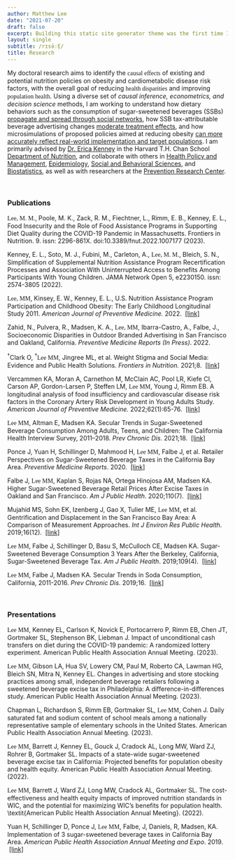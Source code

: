 ```yaml
---
author: Matthew Lee
date: "2021-07-20"
draft: false
excerpt: Building this static site generator theme was the first time I used an Atomic (or Functional) CSS system like Tachyons. It’s a design system that provides very small (which means fast) CSS modules that you can use in your HTML.
layout: single
subtitle: /rɪsə́ːʧ/
title: Research
---
```


My doctoral research aims to identify the <span style="font-family:Metropolis-SB">causal effects</span> of existing and potential nutrition policies on obesity and cardiometabolic disease risk factors, with the overall goal of reducing <span style="font-family:Metropolis-SB">health disparities</span> and improving <span style="font-family:Metropolis-SB">population health</span>. Using a diverse set of *causal inference, econometrics, and decision science* methods, I am working to understand how dietary behaviors such as the consumption of sugar-sweetened beverages (SSBs) <u>propagate and spread through social networks</u>, how SSB tax-attributable beverage advertising changes <u>moderate treatment effects</u>, and how microsimulations of proposed policies aimed at reducing obesity <u>can more accurately reflect real-world implementation and target populations</u>. I am primarily advised by [Dr. Erica Kenney](https://www.hsph.harvard.edu/erica-kenney/) in the Harvard T.H. Chan School [Department of Nutrition](https://www.hsph.harvard.edu/nutrition/), and collaborate with others in [Health Policy and Management](https://www.hsph.harvard.edu/health-policy-and-management/), [Epidemiology](https://www.hsph.harvard.edu/epidemiology/), [Social and Behavioral Sciences](https://www.hsph.harvard.edu/social-and-behavioral-sciences/), and [Biostatistics](https://www.hsph.harvard.edu/biostatistics/), as well as with researchers at the [Prevention Research Center](https://www.hsph.harvard.edu/prc/). 

<br>

### Publications

<span style="font-family:Metropolis-SB">Lee, M. M.</span>, Poole, M. K., Zack, R. M., Fiechtner, L., Rimm, E. B., Kenney, E. L., Food Insecurity and the Role of Food Assistance Programs in Supporting Diet Quality during the COVID-19 Pandemic in Massachusetts. Frontiers in Nutrition. 9. issn: 2296-861X. doi:10.3389/fnut.2022.1007177 (2023).

Kenney, E. L., Soto, M. J., Fubini, M., Carleton, A., <span style="font-family:Metropolis-SB">Lee, M. M.</span>, Bleich, S. N., Simplification of Supplemental Nutrition Assistance Program Recertification Processes and Association With Uninterrupted Access to Benefits Among Participants With Young Children. JAMA Network Open 5, e2230150. issn: 2574-3805 (2022).

<span style="font-family:Metropolis-SB">Lee, MM</span>, Kinsey, E. W., Kenney, E. L., U.S. Nutrition Assistance Program Participation and Childhood Obesity: The Early Childhood Longitudinal Study 2011. *American Journal of Preventive Medicine.* 2022. &nbsp;[[link]](https://www.sciencedirect.com/science/article/pii/S0749379722001507)

Zahid, N., Pulvera, R., Madsen, K. A., <span style="font-family:Metropolis-SB">Lee, MM</span>, Ibarra-Castro, A., Falbe, J., Socioeconomic Disparities in Outdoor Branded Advertising in San Francisco and Oakland, California. *Preventive Medicine Reports (In Press)*. 2022.

<sup>&#8224;</sup>Clark O, <sup>&#8224;</sup><span style="font-family:Metropolis-SB">Lee MM</span>, Jingree ML, et al. Weight Stigma and Social Media: Evidence and Public Health Solutions. *Frontiers in Nutrition.* 2021;8. &nbsp;[[link]](https://www.frontiersin.org/article/10.3389/fnut.2021.739056)


Vercammen KA, Moran A, Carnethon M, McClain AC, Pool LR, Kiefe CI, Carson AP, Gordon-Larsen P, Steffen LM, <span style="font-family:Metropolis-SB">Lee MM</span>, Young J, Rimm EB. A longitudinal analysis of food insufficiency and cardiovascular disease risk factors in the Coronary Artery Risk Development in Young Adults Study. *American Journal of Preventive Medicine.* 2022;62(1):65-76. &nbsp;[[link]](https://pubmed.ncbi.nlm.nih.gov/34642058/)


<span style="font-family:Metropolis-SB">Lee MM</span>, Altman E, Madsen KA. Secular Trends in Sugar-Sweetened Beverage Consumption Among Adults, Teens, and Children: The California Health Interview Survey, 2011–2018. *Prev Chronic Dis*. 2021;18. &nbsp;[[link]](https://www.cdc.gov/pcd/issues/2021/20_0399.htm)

Ponce J, Yuan H, Schillinger D, Mahmood H, <span style="font-family:Metropolis-SB">Lee MM</span>, Falbe J, et al. Retailer Perspectives on Sugar-Sweetened Beverage Taxes in the California Bay Area. *Preventive Medicine Reports*. 2020. &nbsp;[[link]](https://www.sciencedirect.com/science/article/pii/S2211335520300899)

Falbe J, <span style="font-family:Metropolis-SB">Lee MM</span>, Kaplan S, Rojas NA, Ortega Hinojosa AM, Madsen KA. Higher Sugar-Sweetened Beverage Retail Prices After Excise Taxes in Oakland and San Francisco. *Am J Public Health*. 2020;110(7).  &nbsp;[[link]](https://pubmed.ncbi.nlm.nih.gov/32437271/)

Mujahid MS, Sohn EK, Izenberg J, Gao X, Tulier ME, <span style="font-family:Metropolis-SB">Lee MM</span>, et al. Gentrification and Displacement in the San Francisco Bay Area: A Comparison of Measurement Approaches. *Int J Environ Res Public Health*. 2019;16(12). &nbsp;[[link]](https://www.ncbi.nlm.nih.gov/pmc/articles/PMC6616964/#:~:text=The%20distribution%20of%20neighborhoods%20across,9.4%25%20were%20experiencing%20advanced%20gentrification.)

<span style="font-family:Metropolis-SB">Lee MM</span>, Falbe J, Schillinger D, Basu S, McCulloch CE, Madsen KA. Sugar-Sweetened Beverage Consumption 3 Years After the Berkeley, California, Sugar-Sweetened Beverage Tax. *Am J Public Health*. 2019;109(4). &nbsp;[[link]](https://pubmed.ncbi.nlm.nih.gov/30789776/)

<span style="font-family:Metropolis-SB">Lee MM</span>, Falbe J, Madsen KA. Secular Trends in Soda Consumption, California, 2011-2016. *Prev Chronic Dis*. 2019;16. &nbsp;[[link]](https://www.cdc.gov/pcd/issues/2019/18_0372.htm#:~:text=The%20proportion%20of%20white%20participants,to%2029.4%20million%20(Table).&text=On%20average%2C%20California%20adults%20consumed,2015%2C%20and%202.0%20in%202016.)

 

<br>


### Presentations

<span style="font-family:Metropolis-SB">Lee MM</span>, Kenney EL, Carlson K, Novick E, Portocarrero P, Rimm EB, Chen JT, Gortmaker SL, Stephenson BK, Liebman J. Impact of unconditional cash transfers on diet during the COVID-19 pandemic: A randomized lottery experiment. American Public Health Association Annual Meeting. (2023).

<span style="font-family:Metropolis-SB">Lee MM</span>, Gibson LA, Hua SV, Lowery CM, Paul M, Roberto CA, Lawman HG, Bleich SN, Mitra N, Kenney EL. Changes in advertising and store stocking practices among small, independent beverage retailers following a sweetened beverage excise tax in Philadelphia: A difference-in-differences study. American Public Health Association Annual Meeting. (2023).

Chapman L, Richardson S, Rimm EB, Gortmaker SL, <span style="font-family:Metropolis-SB">Lee MM</span>, Cohen J. Daily saturated fat and sodium content of school meals among a nationally representative sample of elementary schools in the United States. American Public Health Association Annual Meeting. (2023).

<span style="font-family:Metropolis-SB">Lee MM</span>, Barrett J, Kenney EL, Gouck J, Cradock AL, Long MW, Ward ZJ, Rohrer B, Gortmaker SL. Impacts of a state-wide sugar-sweetened beverage excise tax in California: Projected benefits for population obesity and health equity. American Public Health Association Annual Meeting. (2022).

<span style="font-family:Metropolis-SB">Lee MM</span>, Barrett J, Ward ZJ, Long MW, Cradock AL, Gortmaker SL. The cost-effectiveness and health equity impacts of improved nutrition standards in WIC, and the potential for maximizing WIC’s benefits for population health. \textit{American Public Health Association Annual Meeting}. (2022).

Yuan H, Schillinger D, Ponce J, <span style="font-family:Metropolis-SB">Lee MM</span>, Falbe, J, Daniels, R, Madsen, KA. Implementation of 3 sugar-sweetened beverage taxes in California Bay Area. *American Public Health Association Annual Meeting and Expo*. 2019. &nbsp;[[link]](https://apha.confex.com/apha/2019/meetingapi.cgi/Paper/436505?filename=2019_Abstract436505.html&template=Word)





<br><br><br>






